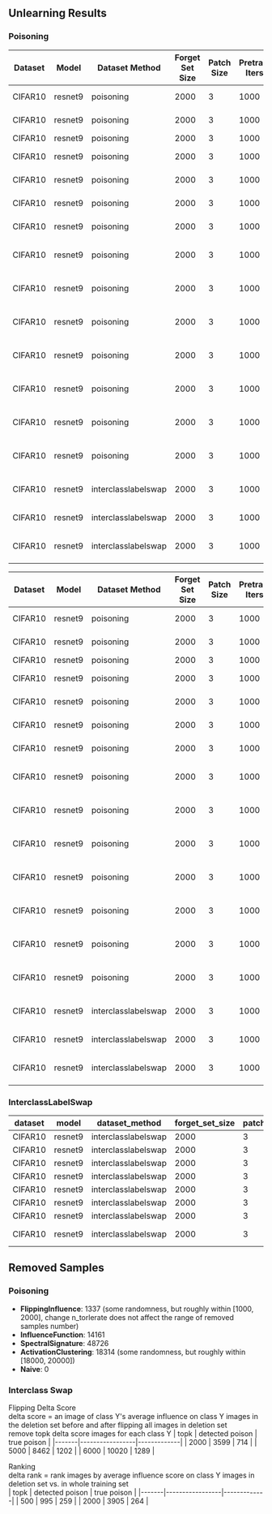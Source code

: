 ## Unlearning Results
### Poisoning
| Dataset | Model   | Dataset Method | Forget Set Size | Patch Size | Pretrain Iters | Pretrain LR | Unlearn Method     | Delete Acc | Delete Err | Manip Acc | Test Acc | Manip Clean Acc | Test Clean Acc | Deletion Size | Unlearn Time           | Train Clean Acc |
|---------|---------|----------------|-----------------|------------|----------------|-------------|--------------------|------------|------------|----------|-----------------|----------------|-----------------|----------------|-------------------------|----------------|
| CIFAR10 | resnet9 | poisoning      | 2000            | 3          | 1000           | 0.025       | InfluenceFunction (fine tune)  | 0.288      | 0.796      | 0.2875    | 0.2934   | 0.791            | 0.7978           | 250            | 0                       | 0.83338        |
| CIFAR10 | resnet9 | poisoning | 2000 | 3 | 1000 | 0.025 | InfluenceFunction (exact unlearn) | 0.192 | 0.908 | 0.1715 | 0.1661 | 0.7945 | 0.788 | 250 | 0 | 0.82924 |
| CIFAR10 | resnet9 | poisoning      | 2000            | 3          | 1000           | 0.025       | Naive              | 0.0        | 101.0      | 0.162     | 0.1499   | 0.855            | 0.8576          | 0              | 24.713809919999996       | 0.90816        |
| CIFAR10 | resnet9 | poisoning      | 2000            | 3          | 1000           | 0.025       | ActivationClustering (fine tune) | 0.124      | 0.96       | 0.1555    | 0.1418   | 0.806            | 0.7921            | 250            | 0                       | 0.8324         |
| CIFAR10 | resnet9 | poisoning | 2000 | 3 | 1000 | 0.025 | ActivationClustering (exact unlearn) | 0.168 | 0.916 | 0.155 | 0.1638 | 0.776 | 0.7823 | 250 | 0 | 0.82188 |
| CIFAR10 | resnet9 | poisoning      | 2000            | 3          | 1000           | 0.025       | SpectralSignature (fine tune)  | 0.156      | 0.92       | 0.187     | 0.1686   | 0.7795           | 0.767           | 250            | 0                       | 0.79978        |
| CIFAR10 | resnet9 | poisoning | 2000 | 3 | 1000 | 0.025 | SpectralSignature (exact unlearn) | 0.18 | 0.904 | 0.158 | 0.1675 | 0.741 | 0.7451 | 250 | 0 | 0.78102 |
CIFAR10	  | resnet9	| poisoning	     | 2000	           | 3	        | 1000	         | 0.025	     | FlippingInfluence (fine tune) (n_tolerate=25)	| 0.28	   | 0.828	  | 0.301	   | 0.2727	   | 0.868	   | 0.8806	   | 250	     | 0	     | 0.93952    |
CIFAR10	  | resnet9	   | poisoning	 | 2000	           | 3	        | 1000	         | 0.025	     | FlippingInfluence (n_tolerate=25, fine tune) |	0.26	   | 0.814	  | 0.278	   | 0.2739	   | 0.8685	   | 0.8703	   | 500	     | 0	     | 0.92778    |
CIFAR10	  | resnet9	   | poisoning	 | 2000	           | 3	        | 1000	         | 0.025	     | FlippingInfluence  (n_tolerate=5, fine tune) | 0.182     |	0.888	     | 0.2105	     | 0.2152	         | 0.8785	    | 0.8816	       | 500	     | 0	      | 0.93872    |
| CIFAR10 | resnet9 | poisoning      | 2000            | 3          | 1000           | 0.025       | FlippingInfluence (n_tolerate=25, from scratch) | 0.706      | 0.288      | 0.7095   | 0.6717   | 0.8155           | 0.8275            | 500           | 0                       | 0.8807         |
| CIFAR10 | resnet9 | poisoning | 2000 | 3 | 1000 | 0.025 | FlippingInfluence (n_tolerate=25, exact unlearn) | 0.758 | 0.268 | 0.766 | 0.7053 | 0.821 | 0.8346 | 500 | 0 | 0.88642 |
| CIFAR10 | resnet9 | poisoning | 2000 | 3 | 1000 | 0.025 | FlippingInfluence (n_tolerate=25, from scratch) | 0.792 | 0.248 | 0.7535 | 0.7148 | 0.8195 | 0.8277 | 250 | 0 | 0.87954 |
| CIFAR10 | resnet9 | poisoning | 2000 | 3 | 1000 | 0.025 | FlippingInfluence (n_tolerate=25, exact unlearn) | 0.556 | 0.504 | 0.5895 | 0.5637 | 0.8185 | 0.8295 | 250 | 0 | 0.8819 |
| CIFAR10 | resnet9 | interclasslabelswap | 2000 | 3 | 1000 | 0.025 | FlippingInfluence (n_tolerate=25, exact unlearn) | 0.516 | 0.516 | 0.477 | 0.5245 | Null | Null  | 250 | 0 | 0.83006 |
| CIFAR10 | resnet9 | interclasslabelswap | 2000 | 3 | 1000 | 0.025 | Naive, pretrainmodel | 0.0 | 101.0 | 0.701 | 0.7135 | Null | Null  | 0 | 27.430166348000007 | 0.90222 |
CIFAR10	  | resnet9	| interclasslabelswap	| 2000 | 3 | 1000	 | 0.025	| SwappingInfluence	(Y=3, exact unlearn) | 0.0	| 0.0 |	0.449	| 0.4505	| Null | Null	| 250	 | 0	| 0.66724 |


| Dataset | Model   | Dataset Method | Forget Set Size | Patch Size | Pretrain Iters | Unlearn Iter | Pretrain LR | Unlearn Method     | Delete Acc | Delete Err | Manip Acc | Test Acc | Manip Clean Acc | Test Clean Acc | Deletion Size | Unlearn Time           | Train Clean Acc |
|---------|---------|----------------|-----------------|------------|----------------|--------------|-------------|--------------------|------------|------------|-----------|----------|-----------------|----------------|---------------|------------------------|-----------------|
| CIFAR10 | resnet9 | poisoning      | 2000            | 3          | 1000           | 1000         | 0.025       | InfluenceFunction (fine tune)  | 0.288      | 0.796      | 0.2875    | 0.2934   | 0.791           | 0.7978         | 250           | 0                      | 0.83338         |
| CIFAR10 | resnet9 | poisoning      | 2000            | 3          | 1000           | 1000         | 0.025       | InfluenceFunction (exact unlearn) | 0.192      | 0.908      | 0.1715    | 0.1661   | 0.7945          | 0.788          | 250           | 0                      | 0.82924         |
| CIFAR10 | resnet9 | poisoning      | 2000            | 3          | 1000           | 1000         | 0.025       | Naive              | 0.0        | 101.0      | 0.162     | 0.1499   | 0.855           | 0.8576         | 0             | 24.713809919999996      | 0.90816         |
| CIFAR10 | resnet9 | poisoning      | 2000            | 3          | 1000           | 1000         | 0.025       | ActivationClustering (fine tune) | 0.124      | 0.96       | 0.1555    | 0.1418   | 0.806           | 0.7921         | 250           | 0                      | 0.8324          |
| CIFAR10 | resnet9 | poisoning      | 2000            | 3          | 1000           | 1000         | 0.025       | ActivationClustering (exact unlearn) | 0.168      | 0.916      | 0.155     | 0.1638   | 0.776           | 0.7823         | 250           | 0                      | 0.82188         |
| CIFAR10 | resnet9 | poisoning      | 2000            | 3          | 1000           | 1000         | 0.025       | SpectralSignature (fine tune)  | 0.156      | 0.92       | 0.187     | 0.1686   | 0.7795          | 0.767          | 250           | 0                      | 0.79978         |
| CIFAR10 | resnet9 | poisoning      | 2000            | 3          | 1000           | 1000         | 0.025       | SpectralSignature (exact unlearn) | 0.18       | 0.904      | 0.158     | 0.1675   | 0.741           | 0.7451         | 250           | 0                      | 0.78102         |
| CIFAR10 | resnet9 | poisoning      | 2000            | 3          | 1000           | 1000         | 0.025       | FlippingInfluence (fine tune) (n_tolerate=25) | 0.28       | 0.828      | 0.301     | 0.2727   | 0.868           | 0.8806         | 250           | 0                      | 0.93952         |
| CIFAR10 | resnet9 | poisoning      | 2000            | 3          | 1000           | 1000         | 0.025       | FlippingInfluence (n_tolerate=25, fine tune) | 0.26       | 0.814      | 0.278     | 0.2739   | 0.8685          | 0.8703         | 500           | 0                      | 0.92778         |
| CIFAR10 | resnet9 | poisoning      | 2000            | 3          | 1000           | 1000         | 0.025       | FlippingInfluence (n_tolerate=5, fine tune) | 0.182      | 0.888      | 0.2105    | 0.2152   | 0.8785          | 0.8816         | 500           | 0                      | 0.93872         |
| CIFAR10 | resnet9 | poisoning      | 2000            | 3          | 1000           | 1000         | 0.025       | FlippingInfluence (n_tolerate=25, from scratch) | 0.706      | 0.288      | 0.7095    | 0.6717   | 0.8155          | 0.8275         | 500           | 0                      | 0.8807          |
| CIFAR10 | resnet9 | poisoning      | 2000            | 3          | 1000           | 1000         | 0.025       | FlippingInfluence (n_tolerate=25, exact unlearn) | 0.758      | 0.268      | 0.766     | 0.7053   | 0.821           | 0.8346         | 500           | 0                      | 0.88642         |
| CIFAR10 | resnet9 | poisoning      | 2000            | 3          | 1000           | 1000         | 0.025       | FlippingInfluence (n_tolerate=25, from scratch) | 0.792      | 0.248      | 0.7535    | 0.7148   | 0.8195          | 0.8277         | 250           | 0                      | 0.87954         |
| CIFAR10 | resnet9 | poisoning      | 2000            | 3          | 1000           | 1000         | 0.025       | FlippingInfluence (n_tolerate=25, exact unlearn) | 0.556      | 0.504      | 0.5895    | 0.5637   | 0.8185          | 0.8295         | 250           | 0                      | 0.8819          |
| CIFAR10 | resnet9 | interclasslabelswap | 2000         | 3          | 1000           | 1000         | 0.025       | FlippingInfluence (n_tolerate=25, exact unlearn) | 0.516      | 0.516      | 0.477     | 0.5245   | Null            | Null           | 250           | 0                      | 0.83006         |
| CIFAR10 | resnet9 | interclasslabelswap | 2000         | 3          | 1000           | 1000         | 0.025       | Naive, pretrainmodel | 0.0        | 101.0      | 0.701     | 0.7135   | Null            | Null           | 0             | 27.430166348000007      | 0.90222         |
| CIFAR10 | resnet9 | interclasslabelswap | 2000         | 3          | 1000           | 1000         | 0.025       | SwappingInfluence (Y=3, exact unlearn) | 0.0        | 0.0        | 0.449     | 0.4505   | Null            | Null           | 250           | 0                      | 0.66724         |


### InterclassLabelSwap
| dataset | model  | dataset_method       | forget_set_size | patch_size | pretrain_iters | pretrain_lr | unlearn_method                      | exp_name  | delete_acc | delete_err | manip_acc | test_acc | test_retain_acc | deletion_size | unlearn_time          | train_clean_acc |   threshold  | num_topk  |   class  |    removed_samples   |
|---------|--------|----------------------|-----------------|------------|----------------|-------------|-------------------------------------|-----------|------------|------------|------------|----------|-----------------|----------------|-----------------------|-----------------|-----------------|-----------------|-----------------|-----------------|
| CIFAR10 | resnet9 | interclasslabelswap | 2000            | 3          | 1000           | 0.025       | Naive                               | pretrainmodel | 0.0        | 101.0      | 0.701      | 0.7135   | 0.887625        | 0              | 27.430166348000007   | 0.90222         |    Null  |   Null   | Null |   0       |
| CIFAR10 | resnet9 | interclasslabelswap | 2000            | 3          | 1000           | 0.025       | SwappingInfluence | exact unlearn       | 0.68       | 0.68       | 0.523      | 0.621    | 0.82925         | 250            | 0                     | 0.83846         |   50000     | Null  | 3  |   1     |
| CIFAR10	 | resnet9	| interclasslabelswap	 | 2000	| 3	    | 1000	   | 0.025	   | SwappingInfluence	| exact unlearn	| 0.456 | 	0.456	 | 0.537	  | 0.641	     |  0.850875	  | 250	   |  0	   |  0.8586  |  10000  |  Null  |  3 |  21  |
CIFAR10	 | resnet9  |	interclasslabelswap	|  2000	  | 3	  | 1000	   |  0.025	    | SwappingInfluence	| exact unlearn	 |  0.472	|  0.472	 |  0.5285	 |  0.623	  |   0.857	  |   250	  |   0	   |   0.862   | Null   |  500  |   3 |   500    |
| CIFAR10	   | resnet9	 | interclasslabelswap	| 2000	  | 3	  | 1000	  | 0.025	  | SwappingInfluence	 | exact unlearn	|  0.52	 |  0.52	  |  0.5225	  |  0.6185	 |  0.854875	  |  250	  |  0	  |  0.86028  | 10000  | Null  | 5  | 5  |
| CIFAR10	  | resnet9	 | interclasslabelswap	| 2000	 | 3	 | 1000	 | 0.025	 | SwappingInfluence	| exact unlearn	 | 0.4	 |  0.4	  |  0.538	  |  0.6315	  |  0.86	  |  250	 |   0	 |  0.86188  | Null   |  100  |  5  | 100 |
CIFAR10	 | resnet9	|  interclasslabelswap	|  2000	  |  3	  |  1000	  |  0.025	|  SwappingInfluence	| exact unlearn |	0.584	  |  0.584	  |  0.469	  |  0.5495	 | 	0.853	  |  250	  |  0	  |  0.84428  | 10000  | Null  | 3, 5 |  2  |
| CIFAR10 | resnet9 | interclasslabelswap | 2000 | 3 | 1000 | 0.025 | directly remove manip_idx | exact unlearn | 0.412 | 0.412 | 0.699 | 0.7 | 0.86475 | 250 | 0 | 0.88626 | - | - | - | - |

## Removed Samples
### Poisoning
- **FlippingInfluence**: 1337 (some randomness, but roughly within [1000, 2000], change n_torlerate does not affect the range of removed samples number)
- **InfluenceFunction**: 14161 
- **SpectralSignature**: 48726
- **ActivationClustering**: 18314 (some randomness, but roughly within [18000, 20000])
- **Naive**: 0
  
### Interclass Swap
Flipping Delta Score \
delta score = an image of class Y's average influence on class Y images in the deletion set before and after flipping all images in deletion set \
remove topk delta score images for each class Y 
| topk  | detected poison | true poison |
|-------|-----------------|-------------|
| 2000  | 3599            | 714         |
| 5000  | 8462            | 1202        |
| 6000  | 10020           | 1289        |

Ranking \
delta rank = rank images by average influence score on class Y images in deletion set vs. in whole training set \
| topk  | detected poison | true poison |
|-------|-----------------|-------------|
| 500   | 995             | 259         |
| 2000  | 3905            | 264         |

